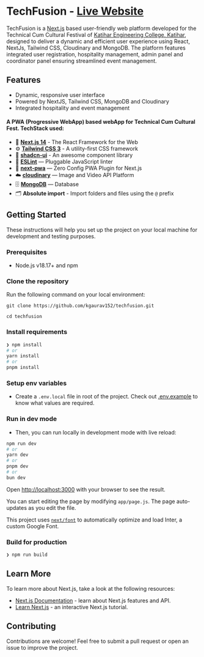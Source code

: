 # TechFusion - [Live Website](https://techfusion.org.in)

TechFusion is a [Next.js](https://nextjs.org/) based user-friendly web platform developed for the Technical Cum Cultural Festival of [Katihar Engineering College, Katihar](http://keck.ac.in), designed to deliver a dynamic and efficient user experience using React, NextJs, Tailwind CSS, Cloudinary and MongoDB. The platform features integrated user registration, hospitality management, admin panel and coordinator panel ensuring streamlined event management.

## Features

- Dynamic, responsive user interface
- Powered by NextJS, Tailwind CSS, MongoDB and Cloudinary
- Integrated hospitality and event management

#### A PWA (Progressive WebApp) based webApp for Technical Cum Cultural Fest. TechStack used:

- 🚀 [**Next.js 14**](https://nextjs.org/blog/next-14) - The React Framework for the Web
- ⚙️ [**Tailwind CSS 3**](https://tailwindcss.com/) - A utility-first CSS framework
- 🍓 [**shadcn-ui**](https://ui.shadcn.com/) - An awesome component library
- 📏 [**ESLint**](https://nextjs.org/docs/app/building-your-application/configuring/eslint) — Pluggable JavaScript linter
- 🐶 [**next-pwa**](https://www.npmjs.com/package/next-pwa) — Zero Config PWA Plugin for Next.js
- ☁️ [**cloudinary**](https://cloudinary.com/) — Image and Video API Platform
- 🗄️ [**MongoDB**](https://www.mongodb.com/) — Database
- 🗂 **Absolute import** - Import folders and files using the `@` prefix

## Getting Started

These instructions will help you set up the project on your local machine for development and testing purposes.

### Prerequisites

- Node.js v18.17+ and npm

### Clone the repository

Run the following command on your local environment:

```shell
git clone https://github.com/kgaurav152/techfusion.git

cd techfusion
```

### Install requirements

```bash
❯ npm install
# or
yarn install
# or
pnpm install
```

### Setup env variables

- Create a `.env.local` file in root of the project. Check out [.env.example](./.env.example) to know what values are required.

### Run in dev mode

- Then, you can run locally in development mode with live reload:

```bash
npm run dev
# or
yarn dev
# or
pnpm dev
# or
bun dev
```

Open [http://localhost:3000](http://localhost:3000) with your browser to see the result.

You can start editing the page by modifying `app/page.js`. The page auto-updates as you edit the file.

This project uses [`next/font`](https://nextjs.org/docs/basic-features/font-optimization) to automatically optimize and load Inter, a custom Google Font.

### Build for production

```bash
❯ npm run build
```

## Learn More

To learn more about Next.js, take a look at the following resources:

- [Next.js Documentation](https://nextjs.org/docs) - learn about Next.js features and API.
- [Learn Next.js](https://nextjs.org/learn) - an interactive Next.js tutorial.

## Contributing

Contributions are welcome! Feel free to submit a pull request or open an issue to improve the project.
